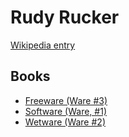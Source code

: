 # Rudy Rucker

[Wikipedia entry](https://en.wikipedia.org/wiki/Rudy_Rucker)

## Books

- [Freeware (Ware #3)](Freeware_Ware_3.md)
- [Software (Ware, #1)](Software_Ware__1.md)
- [Wetware (Ware #2)](Wetware_Ware_2.md)
